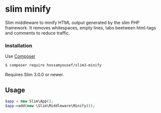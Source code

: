 # slim minify

Slim middleware to minify HTML output generated by the slim PHP framework. It removes whitespaces, empty lines, tabs
beetween html-tags and comments to reduce traffic.

### Installation

Use [Composer](https://getcomposer.org/)

``` bash
$ composer require hossamyousef/slim3-minify
```

Requires Slim 3.0.0 or newer.

## Usage
```php
$app = new Slim\App();
$app->add(new \Slim\Middleware\Minify());
```
